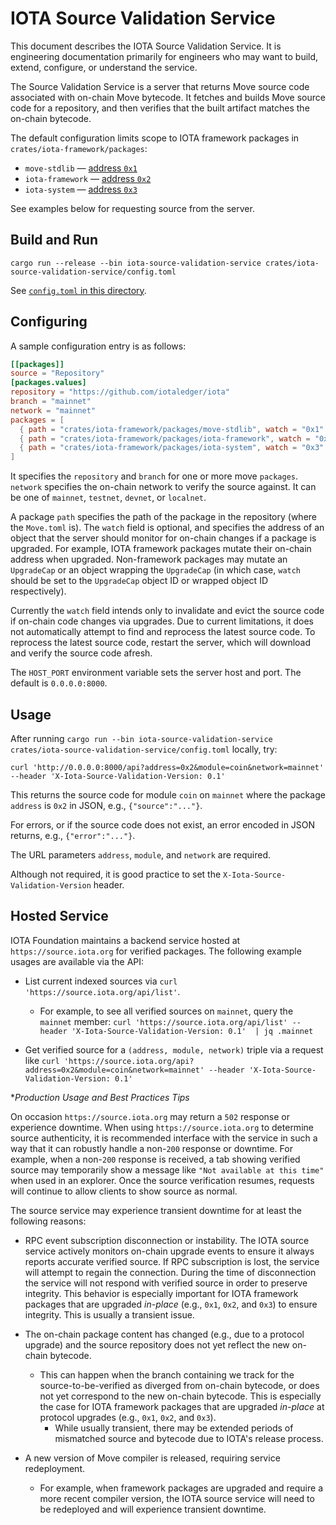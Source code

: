 # IOTA Source Validation Service

This document describes the IOTA Source Validation Service. It is engineering documentation primarily for engineers who may want to build, extend, configure, or understand the service.

The Source Validation Service is a server that returns Move source code associated with on-chain Move bytecode. It fetches and builds Move source code for a repository, and then verifies that the built artifact matches the on-chain bytecode.

The default configuration limits scope to IOTA framework packages in `crates/iota-framework/packages`:

- `move-stdlib` — [address `0x1`](https://explorer.iota.org/object/0x1)
- `iota-framework` — [address `0x2`](https://explorer.iota.org/object/0x2)
- `iota-system` — [address `0x3`](https://explorer.iota.org/object/0x3)

See examples below for requesting source from the server.

## Build and Run

```
cargo run --release --bin iota-source-validation-service crates/iota-source-validation-service/config.toml
```

See [`config.toml` in this directory](config.toml).

## Configuring

A sample configuration entry is as follows:

```toml
[[packages]]
source = "Repository"
[packages.values]
repository = "https://github.com/iotaledger/iota"
branch = "mainnet"
network = "mainnet"
packages = [
  { path = "crates/iota-framework/packages/move-stdlib", watch = "0x1" },
  { path = "crates/iota-framework/packages/iota-framework", watch = "0x2" },
  { path = "crates/iota-framework/packages/iota-system", watch = "0x3" },
]
```

It specifies the `repository` and `branch` for one or more move `packages`. `network` specifies the on-chain network to verify the source against. It can be one of `mainnet`, `testnet`, `devnet`, or `localnet`.

A package `path` specifies the path of the package in the repository (where the `Move.toml` is).
The `watch` field is optional, and specifies the address of an object that the server should monitor for on-chain changes if a package is upgraded. For example, IOTA framework packages mutate their on-chain address when upgraded.
Non-framework packages may mutate an `UpgradeCap` or an object wrapping the `UpgradeCap` (in which case, `watch` should be set to the `UpgradeCap` object ID or wrapped object ID respectively).

Currently the `watch` field intends only to invalidate and evict the source code if on-chain code changes via upgrades. Due to current limitations, it does not automatically attempt to find and reprocess the latest source code. To reprocess the latest source code, restart the server, which will download and verify the source code afresh.

The `HOST_PORT` environment variable sets the server host and port. The default is `0.0.0.0:8000`.

## Usage

After running `cargo run --bin iota-source-validation-service crates/iota-source-validation-service/config.toml` locally, try:

```
curl 'http://0.0.0.0:8000/api?address=0x2&module=coin&network=mainnet' --header 'X-Iota-Source-Validation-Version: 0.1'
```

This returns the source code for module `coin` on `mainnet` where the package `address` is `0x2` in JSON, e.g., `{"source":"..."}`.

For errors, or if the source code does not exist, an error encoded in JSON returns, e.g., `{"error":"..."}`.

The URL parameters `address`, `module`, and `network` are required.

Although not required, it is good practice to set the `X-Iota-Source-Validation-Version` header.

## Hosted Service

IOTA Foundation maintains a backend service hosted at `https://source.iota.org` for verified packages. The following example usages are available via the API:

- List current indexed sources via `curl 'https://source.iota.org/api/list'`.
  - For example, to see all verified sources on `mainnet`, query the `mainnet` member: `curl 'https://source.iota.org/api/list' --header 'X-Iota-Source-Validation-Version: 0.1'  | jq .mainnet`

- Get verified source for a `(address, module, network)` triple via a request like `curl 'https://source.iota.org/api?address=0x2&module=coin&network=mainnet' --header 'X-Iota-Source-Validation-Version: 0.1'`

*_Production Usage and Best Practices Tips_

On occasion `https://source.iota.org` may return a `502` response or experience downtime. When using `https://source.iota.org` to determine source authenticity, it is recommended interface with the service in such a way that it can robustly handle a non-`200` response or downtime. For example, when a non-`200` response is received, a tab showing verified source may temporarily show a message like `"Not available at this time"` when used in an explorer. Once the source verification resumes, requests will continue to allow clients to show source as normal.

The source service may experience transient downtime for at least the following reasons:

- RPC event subscription disconnection or instability. The IOTA source service actively monitors on-chain upgrade events to ensure it always reports accurate verified source. If RPC subscription is lost, the service will attempt to regain the connection. During the time of disconnection the service will not respond with verified source in order to preserve integrity. This behavior is especially important for IOTA framework packages that are upgraded _in-place_ (e.g., `0x1`, `0x2`, and `0x3`) to ensure integrity. This is usually a transient issue.

- The on-chain package content has changed (e.g., due to a protocol upgrade) and the source repository does not yet reflect the new on-chain bytecode.
  - This can happen when the branch containing we track for the source-to-be-verified as diverged from on-chain bytecode, or does not yet correspond to the new on-chain bytecode. This is especially the case for IOTA framework packages that are upgraded _in-place_ at protocol upgrades (e.g., `0x1`, `0x2`, and `0x3`).
    - While usually transient, there may be extended periods of mismatched source and bytecode due to IOTA's release process.

- A new version of Move compiler is released, requiring service redeployment.
  - For example, when framework packages are upgraded and require a more recent compiler version, the IOTA source service will need to be redeployed and will experience transient downtime.
